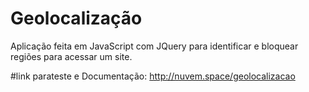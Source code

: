 # Geolocalização

Aplicação feita em JavaScript com JQuery para identificar e bloquear regiões para acessar um site.

#link parateste e Documentação:
http://nuvem.space/geolocalizacao
